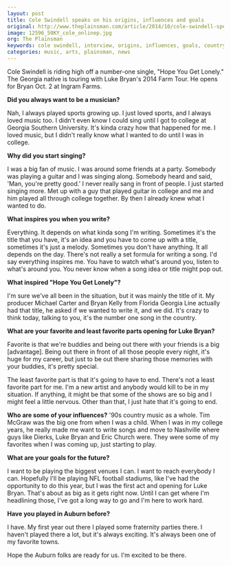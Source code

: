 ```yaml
---
layout: post
title: Cole Swindell speaks on his origins, influences and goals
original: http://www.theplainsman.com/article/2014/10/cole-swindell-speaks-on-his-origins-influences-and-goals
image: 12596_50KY_cole_onlinep.jpg
org: The Plainsman
keywords: cole swindell, interview, origins, influences, goals, country music, playing at auburn university
categories: music, arts, plainsman, news
---
```


Cole Swindell is riding high off a number-one single, "Hope You Get Lonely." The Georgia native is touring with Luke Bryan's 2014 Farm Tour. He opens for Bryan Oct. 2 at Ingram Farms.

<!--break-->

**Did you always want to be a musician?**

Nah, I always played sports growing up. I just loved sports, and I always loved music too. I didn't even know I could sing until I got to college at Georgia Southern University. It's kinda crazy how that happened for me. I loved music, but I didn't really know what I wanted to do until I was in college.

**Why did you start singing?**

I was a big fan of music. I was around some friends at a party. Somebody was playing a guitar and I was singing along. Somebody heard and said, 'Man, you're pretty good.' I never really sang in front of people. I just started singing more. Met up with a guy that played guitar in college and me and him played all through college together. By then I already knew what I wanted to do.

**What inspires you when you write?**

Everything. It depends on what kinda song I'm writing. Sometimes it's the title that you have, it's an idea and you have to come up with a title, sometimes it's just a melody. Sometimes you don't have anything. It all depends on the day. There's not really a set formula for writing a song. I'd say everything inspires me. You have to watch what's around you, listen to what's around you. You never know when a song idea or title might pop out.

**What inspired "Hope You Get Lonely"?**

I'm sure we've all been in the situation, but it was mainly the title of it. My producer Michael Carter and Bryan Kelly from Florida Georgia Line actually had that title, he asked if we wanted to write it, and we did. It's crazy to think today, talking to you, it's the number one song in the country.

**What are your favorite and least favorite parts opening for Luke Bryan?**

Favorite is that we're buddies and being out there with your friends is a big [advantage]. Being out there in front of all those people every night, it's huge for my career, but just to be out there sharing those memories with your buddies, it's pretty special.

The least favorite part is that it's going to have to end. There's not a least favorite part for me. I'm a new artist and anybody would kill to be in my situation. If anything, it might be that some of the shows are so big and I might feel a little nervous. Other than that, I just hate that it's going to end.

**Who are some of your influences?**
'90s country music as a whole. Tim McGraw was the big one from when I was a child. When I was in my college years, he really made me want to write songs and move to Nashville where guys like Dierks, Luke Bryan and Eric Church were. They were some of my favorites when I was coming up, just starting to play.

**What are your goals for the future?**

I want to be playing the biggest venues I can. I want to reach everybody I can. Hopefully I'll be playing NFL football stadiums, like I've had the opportunity to do this year, but I was the first act and opening for Luke Bryan. That's about as big as it gets right now. Until I can get where I'm headlining those, I've got a long way to go and I'm here to work hard.

**Have you played in Auburn before?**

I have. My first year out there I played some fraternity parties there. I haven't played there a lot, but it's always exciting. It's always been one of my favorite towns.

Hope the Auburn folks are ready for us. I'm excited to be there.
